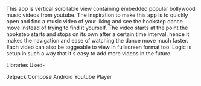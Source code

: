 This app is vertical scrollable view containing embedded popular bollywood music videos from youtube. The inspiration to make this app is to quickly open and find a music video of your liking and see the hookstep
dance move instead of trying to find it yourself. The video starts at the point the hookstep starts and stops on its own after a certain time interval, hence it makes the navigation and ease of watching the
dance move much faster. Each video can also be toggeable to view in fullscreen format too. Logic is setup in such a way that it's easy to add more videos in the future.

Libraries Used-

Jetpack Compose
Android Youtube Player
